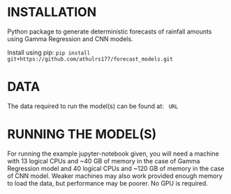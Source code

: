 # INSTALLATION
Python package to generate deterministic forecasts of rainfall amounts using Gamma Regression and CNN models. 

Install using pip: ```pip install git+https://github.com/athulrs177/forecast_models.git```

# DATA
The data required to run the model(s) can be found at: ``` URL```

# RUNNING THE MODEL(S)
For running the example jupyter-notebook given, you will need a machine with 13 logical CPUs and ~40 GB of memory in the case of Gamma Regression model and 40 logical CPUs and ~120 GB of memory in the case of CNN model. Weaker machines may also work provided enough memory to load the data, but performance may be poorer. No GPU is required. 


